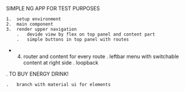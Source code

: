 SIMPLE NG APP FOR TEST PURPOSES

	1.	setup environment
	2. 	main component
	3.	render upper navigation
		.	devide view by flex on top panel and content part
		.	simple buttons in top panel with routes
*	4. 	router and content for every route
	.	leftbar menu with switchable content at right side
	.	loopback


.	TO BUY ENERGY DRINK!


	.	branch with material ui for elements